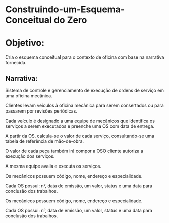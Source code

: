 # Construindo-um-Esquema-Conceitual do Zero

# Objetivo:

Cria o esquema conceitual para o contexto de oficina com base na narrativa fornecida.

## Narrativa:

Sistema de controle e gerenciamento de execução de ordens de serviço em uma oficina mecânica.

Clientes levam veículos à oficina mecânica para serem consertados ou para passarem por revisões  periódicas.

Cada veículo é designado a uma equipe de mecânicos que identifica os serviços a serem executados e preenche uma OS com data de entrega.

A partir da OS, calcula-se o valor de cada serviço, consultando-se uma tabela de referência de mão-de-obra.

O valor de cada peça também irá compor a OSO cliente autoriza a execução dos serviços.

A mesma equipe avalia e executa os serviços.

Os mecânicos possuem código, nome, endereço e especialidade.

Cada OS possui: n°, data de emissão, um valor, status e uma data para conclusão dos trabalhos.

Os mecânicos possuem código, nome, endereço e especialidade.

Cada OS possui: n°, data de emissão, um valor, status e uma data para conclusão dos trabalhos.
